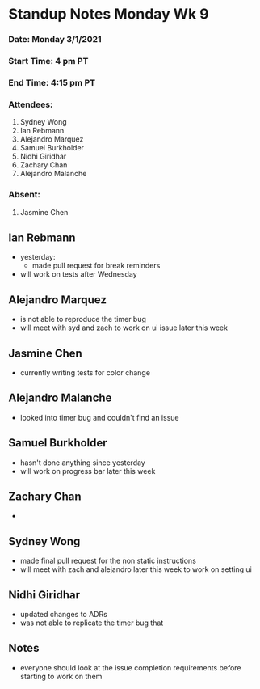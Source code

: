 # Standup Notes Monday Wk 9

### Date: Monday 3/1/2021

### Start Time: 4 pm PT

### End Time: 4:15 pm PT

### Attendees:

1. Sydney Wong
2. Ian Rebmann
3. Alejandro Marquez
4. Samuel Burkholder
5. Nidhi Giridhar
6. Zachary Chan
7. Alejandro Malanche

### Absent:

1. Jasmine Chen

## Ian Rebmann

- yesterday:
  - made pull request for break reminders
- will work on tests after Wednesday

## Alejandro Marquez

- is not able to reproduce the timer bug
- will meet with syd and zach to work on ui issue later this week

## Jasmine Chen

- currently writing tests for color change

## Alejandro Malanche

- looked into timer bug and couldn't find an issue

## Samuel Burkholder

- hasn't done anything since yesterday
- will work on progress bar later this week

## Zachary Chan

-

## Sydney Wong

- made final pull request for the non static instructions
- will meet with zach and alejandro later this week to work on setting ui

## Nidhi Giridhar

- updated changes to ADRs
- was not able to replicate the timer bug that

## Notes

- everyone should look at the issue completion requirements before starting to work on them
